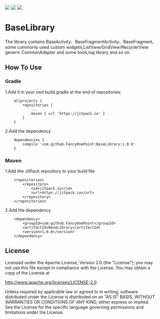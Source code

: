 ![](https://img.shields.io/hexpm/l/plug.svg) 
![](https://jitpack.io/v/FancyOnePoint/BaseLibrary.svg)
![](https://img.shields.io/badge/maven-1.0.0-orange.svg)

 # BaseLibrary
The library contains BaseActivity、BaseFragmentActivity、BaseFragment、some commonly used custom widgets,ListView/GridView/RecyclerView generic CommonAdapter and some tools,log library and so on.

## How To Use

### Gradle

1.Add it in your root build.gradle at the end of repositories:

```
	allprojects {
		repositories {
			...
			maven { url 'https://jitpack.io' }
		}
	}
```

2.Add the dependency
```
	dependencies {
		compile 'com.github.FancyOnePoint:BaseLibrary:1.0.0'
	}
```

### Maven

1.Add the JitPack repository to your build file

```
	<repositories>
		<repository>
		    <id>jitpack.io</id>
		    <url>https://jitpack.io</url>
		</repository>
	</repositories>
```

2.Add the dependency

```
	<dependency>
	    <groupId>com.github.FancyOnePoint</groupId>
	    <artifactId>BaseLibrary</artifactId>
	    <version>1.0.0</version>
	</dependency>
```

## License

Licensed under the Apache License, Version 2.0 (the "License"); you may not use this file except in compliance with the License. You may obtain a copy of the License at

http://www.apache.org/licenses/LICENSE-2.0

Unless required by applicable law or agreed to in writing, software distributed under the License is distributed on an "AS IS" BASIS, WITHOUT WARRANTIES OR CONDITIONS OF ANY KIND, either express or implied. See the License for the specific language governing permissions and limitations under the License.
